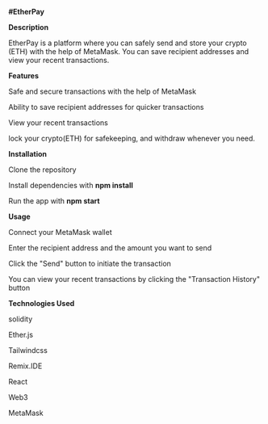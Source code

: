 **#EtherPay** 

**Description**

EtherPay is a platform where you can safely send and store your crypto (ETH) with the help of MetaMask. You can save recipient addresses and view your recent transactions.

**Features**

Safe and secure transactions with the help of MetaMask

Ability to save recipient addresses for quicker transactions

View your recent transactions

lock your crypto(ETH) for safekeeping, and withdraw whenever you need.

**Installation**

Clone the repository

Install dependencies with **npm install**

Run the app with **npm start**

**Usage**

Connect your MetaMask wallet

Enter the recipient address and the amount you want to send

Click the "Send" button to initiate the transaction

You can view your recent transactions by clicking the "Transaction History" button

**Technologies Used**

solidity

Ether.js

Tailwindcss

Remix.IDE

React

Web3

MetaMask

